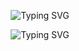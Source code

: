 <p align="center">
    <img src="https://readme-typing-svg.demolab.com?font=Archimoto+V01&duration=1&pause=1000&color=F70000&center=true&vCenter=true&repeat=false&random=false&width=435&lines=Omar+Mohamed+Awad+Ellaban" alt="Typing SVG" />
</p>
<p align="center"><img src="https://readme-typing-svg.demolab.com?font=Archimoto+V01&size=16&duration=3000&pause=1000&color=B10000&center=true&vCenter=true&repeat=false&random=false&width=700&lines=+Creating+possibilities+and+turning+dreams+into+digital+reality;A+guy+that+makes+the+best+GUI+!;Python+Spechialest;My+code+is+the+poetry+that+brings+innovation+to+life.;GUI+maker+from+A+%3E+Z" alt="Typing SVG" /></p>
